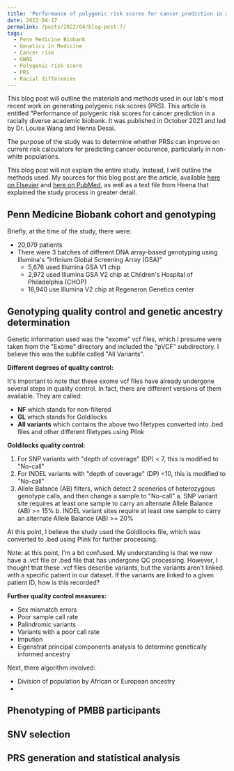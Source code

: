 ```yaml
---
title: 'Performance of polygenic risk scores for cancer prediction in a racially diverse academic biobank: Methods'
date: 2022-04-17
permalink: /posts/2022/04/blog-post-7/
tags:
  - Penn Medicine Biobank
  - Genetics in Medicine
  - Cancer risk
  - GWAS
  - Polygenic risk score
  - PRS
  - Racial differences
---
```


This blog post will outline the materials and methods used in our lab's most recent work on generating polygenic risk scores (PRS). This article is entitled "Performance of polygenic risk scores for cancer prediction in a racially diverse academic biobank. It was published in October 2021 and led by Dr. Louise Wang and Henna Desai. 

The purpose of the study was to determine whether PRSs can improve on current risk calculators for predicting cancer occurence, particularly in non-white populations.

This blog post will not explain the entire study. Instead, I will outline the methods used. My sources for this blog post are the article, available [here on Elsevier](https://www.sciencedirect.com/science/article/pii/S1098360021053673) and [here on PubMed](https://pubmed.ncbi.nlm.nih.gov/34906489/), as well as a text file from Heena that explained the study process in greater detail.

Penn Medicine Biobank cohort and genotyping
------
Briefly, at the time of the study, there were:
- 20,079 patients
- There were 3 batches of different DNA array-based genotyping using Illumina's "Infinium Global Screening Array (GSA)"
  - 5,676 used Illumina GSA V1 chip
  - 2,972 used Illumina GSA V2 chip at Children's Hospital of Philadelphia (CHOP)
  - 16,940 use Illumina V2 chip at Regeneron Genetics center

Genotyping quality control and genetic ancestry determination
------
Genetic information used was the "exome" vcf files, which I presume were taken from the "Exome" directory and included the "pVCF" subdirectory. I believe this was the subfile called "All Variants".

**Different degrees of quality control:**

It's important to note that these exome vcf files have already undergone several steps in quality control. In fact, there are different versions of them available. They are called:
- **NF** which stands for non-filtered
- **GL** which stands for Goldilocks
- **All variants** which contains the above two filetypes converted into .bed files and other different filetypes using Plink

**Goldilocks quality control:**

1. For SNP variants with "depth of coverage" (DP) < 7, this is modified to "No-call"
2. For INDEL variants with "depth of coverage" (DP) <10, this is modified to "No-call"
3. Allele Balance (AB) filters, which detect 2 scenerios of heterozygous genotype calls, and then change a sample to "No-call"
  a. SNP variant site requires at least one sample to carry an alternate Allele Balance (AB) >= 15%
  b. INDEL variant sites require at least one sample to carry an alternate Allele Balance (AB) >= 20%

At this point, I believe the study used the Goldilocks file, which was converted to .bed using Plink for further processing. 

Note: at this point, I'm a bit confused. My understanding is that we now have a .vcf file or .bed file that has undergone QC processing. However, I thought that these .vcf files describe variants, but the variants aren't linked with a specific patient in our dataset. If the variants are linked to a given patient ID, how is this recorded? 

**Further quality control measures:**
- Sex mismatch errors
- Poor sample call rate
- Palindromic variants
- Variants with a poor call rate
- Impution
- Eigenstrat principal components analysis to determine genetically informed ancestry

Next, there algorithm involved:
- Division of population by African or European ancestry
- 

Phenotyping of PMBB participants
------

SNV selection
------

PRS generation and statistical analysis
------

